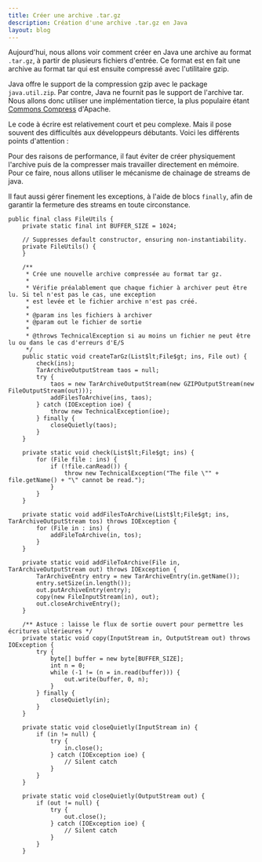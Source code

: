 ```yaml
---
title: Créer une archive .tar.gz
description: Création d'une archive .tar.gz en Java
layout: blog
---
```

Aujourd'hui, nous allons voir comment créer en Java une archive au format `.tar.gz`, à partir de
plusieurs fichiers d'entrée. Ce format est en fait une archive au format tar qui est ensuite
compressé avec l'utilitaire gzip.

Java offre le support de la compression gzip avec le package `java.util.zip`. Par contre, Java ne
fournit pas le support de l'archive tar. Nous allons donc utiliser une implémentation tierce, la
plus populaire étant [Commons Compress](http://commons.apache.org/compress/) d'Apache.

Le code à écrire est relativement court et peu complexe. Mais il pose souvent des difficultés aux
développeurs débutants. Voici les différents points d'attention :

Pour des raisons de performance, il faut éviter de créer physiquement l'archive puis de la
compresser mais travailler directement en mémoire. Pour ce faire, nous allons utiliser le mécanisme
de chainage de streams de java.

Il faut aussi gérer finement les exceptions, à l'aide de blocs `finally`, afin de garantir la
fermeture des streams en toute circonstance.

```
public final class FileUtils {
    private static final int BUFFER_SIZE = 1024;

    // Suppresses default constructor, ensuring non-instantiability.
    private FileUtils() {
    }

    /**
     * Crée une nouvelle archive compressée au format tar gz.
     *
     * Vérifie préalablement que chaque fichier à archiver peut être lu. Si tel n'est pas le cas, une exception
     * est levée et le fichier archive n'est pas créé.
     *
     * @param ins les fichiers à archiver
     * @param out le fichier de sortie
     *
     * @throws TechnicalException si au moins un fichier ne peut être lu ou dans le cas d'erreurs d'E/S
     */
    public static void createTarGz(List$lt;File$gt; ins, File out) {
        check(ins);
        TarArchiveOutputStream taos = null;
        try {
            taos = new TarArchiveOutputStream(new GZIPOutputStream(new FileOutputStream(out)));
            addFilesToArchive(ins, taos);
        } catch (IOException ioe) {
            throw new TechnicalException(ioe);
        } finally {
            closeQuietly(taos);
        }
    }

    private static void check(List$lt;File$gt; ins) {
        for (File file : ins) {
            if (!file.canRead()) {
                throw new TechnicalException("The file \"" + file.getName() + "\" cannot be read.");
            }
        }
    }

    private static void addFilesToArchive(List$lt;File$gt; ins, TarArchiveOutputStream tos) throws IOException {
        for (File in : ins) {
            addFileToArchive(in, tos);
        }
    }

    private static void addFileToArchive(File in, TarArchiveOutputStream out) throws IOException {
        TarArchiveEntry entry = new TarArchiveEntry(in.getName());
        entry.setSize(in.length());
        out.putArchiveEntry(entry);
        copy(new FileInputStream(in), out);
        out.closeArchiveEntry();
    }

    /** Astuce : laisse le flux de sortie ouvert pour permettre les écritures ultérieures */
    private static void copy(InputStream in, OutputStream out) throws IOException {
        try {
            byte[] buffer = new byte[BUFFER_SIZE];
            int n = 0;
            while (-1 != (n = in.read(buffer))) {
                out.write(buffer, 0, n);
            }
        } finally {
            closeQuietly(in);
        }
    }

    private static void closeQuietly(InputStream in) {
        if (in != null) {
            try {
                in.close();
            } catch (IOException ioe) {
                // Silent catch
            }
        }
    }

    private static void closeQuietly(OutputStream out) {
        if (out != null) {
            try {
                out.close();
            } catch (IOException ioe) {
                // Silent catch
            }
        }
    }
```
